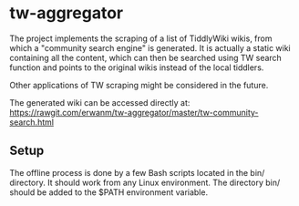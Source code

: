 tw-aggregator
=============

The project implements the scraping of a list of TiddlyWiki wikis, from which a "community search engine" is generated. It is actually a static wiki containing all the content, which can then be searched using TW search function and points to the original wikis instead of the local tiddlers.

Other applications of TW scraping might be considered in the future.

The generated wiki can be accessed directly at:
https://rawgit.com/erwanm/tw-aggregator/master/tw-community-search.html


Setup
-----

The offline process is done by a few Bash scripts located in the bin/ directory.
It should work from any Linux environment. The directory bin/ should be added to the $PATH environment variable.
